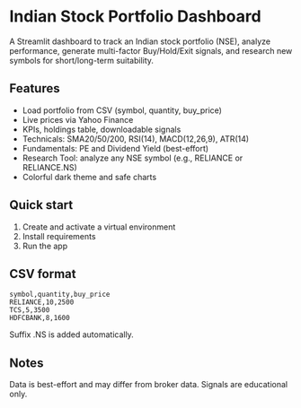 # Indian Stock Portfolio Dashboard

A Streamlit dashboard to track an Indian stock portfolio (NSE), analyze performance, generate multi-factor Buy/Hold/Exit signals, and research new symbols for short/long-term suitability.

## Features
- Load portfolio from CSV (symbol, quantity, buy_price)
- Live prices via Yahoo Finance
- KPIs, holdings table, downloadable signals
- Technicals: SMA20/50/200, RSI(14), MACD(12,26,9), ATR(14)
- Fundamentals: PE and Dividend Yield (best-effort)
- Research Tool: analyze any NSE symbol (e.g., RELIANCE or RELIANCE.NS)
- Colorful dark theme and safe charts

## Quick start
1. Create and activate a virtual environment
2. Install requirements
3. Run the app

## CSV format
```
symbol,quantity,buy_price
RELIANCE,10,2500
TCS,5,3500
HDFCBANK,8,1600
```
Suffix .NS is added automatically.

## Notes
Data is best-effort and may differ from broker data. Signals are educational only.
